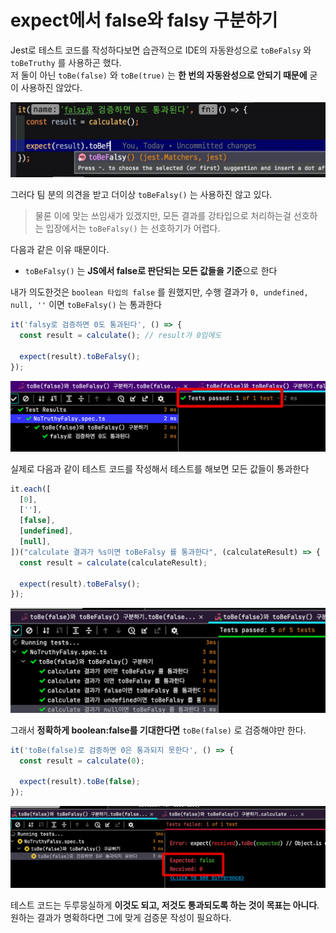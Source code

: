 # expect에서 false와 falsy 구분하기

Jest로 테스트 코드를 작성하다보면 습관적으로 IDE의 자동완성으로 `toBeFalsy` 와 `toBeTruthy` 를 사용하곤 했다.  
저 둘이 아닌 `toBe(false)` 와 `toBe(true)` 는 **한 번의 자동완성으로 안되기 때문에** 굳이 사용하진 않았다.  

![1](./images/1.png)
  
그러다 팀 분의 의견을 받고 더이상 `toBeFalsy()` 는 사용하진 않고 있다.  

> 물론 이에 맞는 쓰임새가 있겠지만, 모든 결과를 강타입으로 처리하는걸 선호하는 입장에서는 `toBeFalsy()` 는 선호하기가 어렵다.

다음과 같은 이유 때문이다.

* `toBeFalsy()` 는 **JS에서 false로 판단되는 모든 값들을 기준**으로 한다

내가 의도한것은 `boolean 타입의 false` 를 원했지만, 수행 결과가 `0, undefined, null, ''` 이면 `toBeFalsy()` 는 통과한다

```ts
it('falsy로 검증하면 0도 통과된다', () => {
  const result = calculate(); // result가 0임에도

  expect(result).toBeFalsy();
});
```

![2](./images/2.png)

실제로 다음과 같이 테스트 코드를 작성해서 테스트를 해보면 모든 값들이 통과한다

```ts
it.each([
  [0],
  [''],
  [false],
  [undefined],
  [null],
])("calculate 결과가 %s이면 toBeFalsy 를 통과한다", (calculateResult) => {
  const result = calculate(calculateResult);

  expect(result).toBeFalsy();
});
```

![3](./images/3.png)

그래서 **정확하게 boolean:false를 기대한다면** `toBe(false)` 로 검증해야만 한다.

```ts
it('toBe(false)로 검증하면 0은 통과되지 못한다', () => {
  const result = calculate(0);

  expect(result).toBe(false);
});
```

![4](./images/4.png)

테스트 코드는 두루뭉실하게 **이것도 되고, 저것도 통과되도록 하는 것이 목표는 아니다**.  
원하는 결과가 명확하다면 그에 맞게 검증문 작성이 필요하다.
